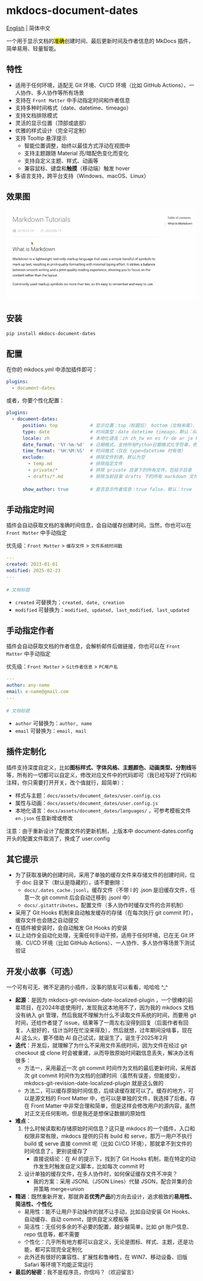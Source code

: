 # mkdocs-document-dates

[English](README.md) | 简体中文



一个用于显示文档的<mark>准确</mark>创建时间、最后更新时间及作者信息的 MkDocs 插件，简单易用、轻量智能。

## 特性

- 适用于任何环境，适配无 Git 环境、CI/CD 环境（比如 GitHub Actions）、一人协作、多人协作等所有场景
- 支持在 `Front Matter` 中手动指定时间和作者信息
- 支持多种时间格式（date、datetime、timeago）
- 支持文档排除模式
- 灵活的显示位置（顶部或底部）
- 优雅的样式设计（完全可定制）
- 支持 Tooltip 悬浮提示
  - 智能位置调整，始终以最佳方式浮动在视图中
  - 支持主题跟随 Material 亮/暗配色变化而变化
  - 支持自定义主题、样式、动画等
  - 兼容鼠标、键盘和**触摸**（移动端）触发 hover
- 多语言支持，跨平台支持（Windows、macOS、Linux）


## 效果图

![render](render.gif)

## 安装

```bash
pip install mkdocs-document-dates
```

## 配置

在你的 mkdocs.yml 中添加插件即可：

```yaml
plugins:
  - document-dates
```

或者，你要个性化配置：

```yaml
plugins:
  - document-dates:
      position: top            # 显示位置：top（标题后） bottom（文档末尾），默认：bottom
      type: date               # 时间类型：date datetime timeago，默认：date
      locale: zh               # 本地化语言：zh zh_tw en es fr de ar ja ko ru，默认：en
      date_format: '%Y-%m-%d'  # 日期格式，支持所有Python日期格式化字符串，例如：%Y年%m月%d日、%b %d, %Y
      time_format: '%H:%M:%S'  # 时间格式（仅在 type=datetime 时有效）
      exclude:                 # 排除文件列表，默认为空
        - temp.md              # 排除指定文件
        - private/*            # 排除 private 目录下的所有文件，包括子目录
        - drafts/*.md          # 排除当前目录 drafts 下的所有 markdown 文件，不包括子目录
      
      show_author: true        # 是否显示作者信息：true false，默认：true

```

## 手动指定时间

插件会自动获取文档的准确时间信息，会自动缓存创建时间，当然，你也可以在 `Front Matter` 中手动指定

优先级：`Front Matter` > `缓存文件` > `文件系统时间戳` 

```yaml
---
created: 2023-01-01
modified: 2025-02-23
---

# 文档标题
```

- `created` 可替换为：`created, date, creation`
- `modified` 可替换为：`modified, updated, last_modified, last_updated`

## 手动指定作者

插件会自动获取文档的作者信息，会解析邮件后做链接，你也可以在 `Front Matter` 中手动指定

优先级：`Front Matter` > `Git作者信息` > `PC用户名` 

```yaml
---
author: any-name
email: e-name@gmail.com
---

# 文档标题
```

- `author` 可替换为：`author, name`
- `email` 可替换为：`email, mail`

## 插件定制化

插件支持深度自定义，比如**图标样式、字体风格、主题颜色、动画类型、分割线**等等，所有的一切都可以自定义，修改对应文件中的代码即可（我已经写好了代码和注释，你只需要打开开关，改个值就行，超简单）：

- 样式与主题：`docs/assets/document_dates/user.config.css`
- 属性与动画：`docs/assets/document_dates/user.config.js`
- 本地化语言：`docs/assets/document_dates/languages/` ，可参考模板文件 `en.json` 任意新增或修改

注意：由于重新设计了配置文件的更新机制，上版本中 document-dates.config 开头的配置文件取消了，换成了 user.config

## 其它提示

- 为了获取准确的创建时间，采用了单独的缓存文件来存储文件的创建时间，位于 doc 目录下（默认是隐藏的），请不要删除：
    - `docs/.dates_cache.jsonl`，缓存文件（不带 l 的 .json 是旧缓存文件，任意一次 git commit 后会自动迁移到 .jsonl 中）
    - `docs/.gitattributes`，配置文件（多人协作时缓存文件的合并机制）
- 采用了 Git Hooks 机制来自动触发缓存的存储（在每次执行 git commit 时），缓存文件也会随之自动提交
- 在插件被安装时，会自动触发 Git Hooks 的安装
- 以上动作全自动化处理，无需任何手动干预，适用于任何环境，已在无 Git 环境、CI/CD 环境（比如 GitHub Actions）、一人协作、多人协作等场景下测试验证

## 开发小故事（可选）

一个可有可无、微不足道的小插件，没事的朋友可以看看，哈哈哈 \^\_\^ 

- **起源**：是因为 mkdocs-git-revision-date-localized-plugin ，一个很棒的前辈项目，在2024年底使用时，发现我这本地用不了，因为我的 mkdocs 文档没有纳入 git 管理，然后我就不理解为什么不读取文件系统的时间，而要用 git 时间，还给作者提了 issue，结果等了一周左右没得到回复（后面作者有回复，人挺好的，估计当时在忙没来得及），然后就想，过年期间没啥事，现在 AI 这么火，要不借助 AI 自己试试，就诞生了，诞生于2025年2月
- **迭代**：开发后，就理解了为什么不采用文件系统时间，因为文件在经过 git checkout 或 clone 时会被重建，从而导致原始时间戳信息丢失，解决办法有很多：
    - 方法一，采用最近一次 git commit 时间作为文档的最后更新时间，采用首次 git commit 时间作为文档的创建时间（虽然有误差，但能接受），mkdocs-git-revision-date-localized-plugin 就是这么做的
    - 方法二，可以缓存原始时间信息，后续读缓存就可以了。缓存的地方，可以是源文档的 Front Matter 中，也可以是单独的文件，我选择了后者。存在 Front Matter 中非常合理和简单，但是这样会修改用户的源内容，虽然对正文无任何影响，但是我还是想保证数据的原始性
- **难点**：
    1. 什么时候读取和存储原始时间信息？这只是 mkdocs 的一个插件，入口和权限非常有限，mkdocs 提供的只有 build 和 serve，那万一用户不执行 build 或 serve 直接 commit 呢（比如 CI/CD 环境），那就拿不到文件的时间信息了，更别说缓存了
        - 直接说结论：在 AI 的提示下，找到了 Git Hooks 机制，能在特定的动作发生时触发自定义脚本，比如每次 commit 时
    2. 设计单独的缓存文件，在多人协作时，如何保证缓存文件不冲突？
        - 我的方案：采用 JSONL（JSON Lines）代替 JSON，配合并集的合并策略 merge=union
- **精进**：既然重新开发，那就奔着**优秀产品**的方向去设计，追求极致的**易用性、简洁性、个性化**
    - 易用性：能不让用户手动操作的就不让手动，比如自动安装 Git Hooks、自动缓存、自动 commit，提供自定义模板等
    - 简洁性：无任何多余的不必要的配置，越少越简单，比如 git 账户信息、repo 信息等，都不需要
    - 个性化：几乎所有地方都可以自定义，无论是图标、样式、主题，还是功能，都可实现完全定制化
    - 此外还有很好的兼容性、扩展性和鲁棒性，在 WIN7、移动设备、旧版 Safari 等环境下均能正常运行
- **最后的秘密**：我不是程序员，你信吗？（欢迎留言）